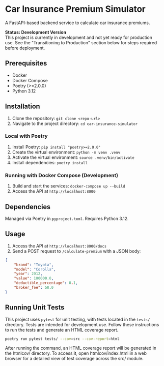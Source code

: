 # Car Insurance Premium Simulator

A FastAPI-based backend service to calculate car insurance premiums.

**Status: Development Version**  
This project is currently in development and not yet ready for production use. See the "Transitioning to Production" section below for steps required before deployment.

## Prerequisites
- Docker
- Docker Compose
- Poetry (>=2.0.0)
- Python 3.12

## Installation
1. Clone the repository: `git clone <repo-url>`
2. Navigate to the project directory: `cd car-insurance-simulator`

### Local with Poetry
1. Install Poetry: `pip install "poetry>=2.0.0"`
2. Create the virtual environment: `python -m venv .venv`
3. Activate the virtual environment: `source .venv/bin/activate`
4. Install dependencies: `poetry install`

### Running with Docker Compose (Development)
1. Build and start the services: `docker-compose up --build`
2. Access the API at `http://localhost:8000`

## Dependencies
Managed via Poetry in `pyproject.toml`. Requires Python 3.12.

## Usage
1. Access the API at `http://localhost:8000/docs`
2. Send a POST request to `/calculate-premium` with a JSON body:
```json
{
    "brand": "Toyota",
    "model": "Corolla",
    "year": 2012,
    "value": 100000.0,
    "deductible_percentage": 0.1,
    "broker_fee": 50.0
}
```

## Running Unit Tests
This project uses `pytest` for unit testing, with tests located in the `tests/` directory. Tests are intended for development use. Follow these instructions to run the tests and generate an HTML coverage report.
```bash
poetry run pytest tests/ --cov=src --cov-report=html
```
After running the command, an HTML coverage report will be generated in the htmlcov/ directory. To access it, open htmlcov/index.html in a web browser for a detailed view of test coverage across the src/ module.
